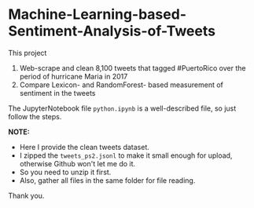 # Machine-Learning-based-Sentiment-Analysis-of-Tweets
  
This project  
  1) Web-scrape and clean 8,100 tweets that tagged #PuertoRico over the period of hurricane Maria in 2017  
  2) Compare Lexicon- and RandomForest- based measurement of sentiment in the tweets  
  
The JupyterNotebook file `python.ipynb` is a well-described file, so just follow the steps.  
  
**NOTE:** 
  + Here I provide the clean tweets dataset.  
  + I zipped the `tweets_ps2.jsonl` to make it small enough for upload, otherwise Github won't let me do it.  
  + So you need to unzip it first.   
  + Also, gather all files in the same folder for file reading.  
  
Thank you.
